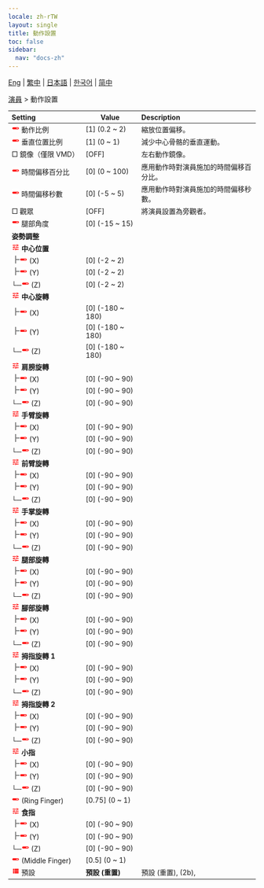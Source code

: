 ```yaml
---
locale: zh-rTW
layout: single
title: 動作設置
toc: false
sidebar:
  nav: "docs-zh"
---
```

[Eng](/dancexr/menu/2025.4/actor/actor_motion) | [繁中](/tw/dancexr/menu/2025.4/actor/actor_motion) | [日本語](/jp/dancexr/menu/2025.4/actor/actor_motion) | [한국어](/kr/dancexr/menu/2025.4/actor/actor_motion) | [简中](/zh/dancexr/menu/2025.4/actor/actor_motion)

[演員](../menu#演員) > 動作設置



| Setting | Value | Description |
| :--- | --- | :--- |
|<nobr><img src="/images/icon/ic_slider.png" alt="slider icon"/> 動作比例</nobr>| [1] (0.2 ~ 2) | 縮放位置偏移。
|<nobr><img src="/images/icon/ic_slider.png" alt="slider icon"/> 垂直位置比例</nobr>| [1] (0 ~ 1) | 減少中心骨骼的垂直運動。
|<nobr> □ 鏡像（僅限 VMD）</nobr>| [OFF] | 左右動作鏡像。
|<nobr><img src="/images/icon/ic_slider.png" alt="slider icon"/> 時間偏移百分比</nobr>| [0] (0 ~ 100) | 應用動作時對演員施加的時間偏移百分比。
|<nobr><img src="/images/icon/ic_slider.png" alt="slider icon"/> 時間偏移秒數</nobr>| [0] (-5 ~ 5) | 應用動作時對演員施加的時間偏移秒數。
|<nobr> □ 觀眾</nobr>| [OFF] | 將演員設置為旁觀者。
|<nobr><img src="/images/icon/ic_slider.png" alt="slider icon"/> 腿部角度</nobr>| [0] (-15 ~ 15) | 
|<nobr> <b>姿勢調整</b></nobr>|| 
|<nobr><img src="/images/icon/ic_tune.png" alt="tune icon"/> <b>中心位置</b></nobr>| | 
|<nobr><img src="/images/icon/ic_line_t.png"/><img src="/images/icon/ic_slider.png" alt="slider icon"/> (X)</nobr>| [0] (-2 ~ 2) | 
|<nobr><img src="/images/icon/ic_line_t.png"/><img src="/images/icon/ic_slider.png" alt="slider icon"/> (Y)</nobr>| [0] (-2 ~ 2) | 
|<nobr>└─<img src="/images/icon/ic_slider.png" alt="slider icon"/> (Z)</nobr>| [0] (-2 ~ 2) | 
|<nobr><img src="/images/icon/ic_tune.png" alt="tune icon"/> <b>中心旋轉</b></nobr>| | 
|<nobr><img src="/images/icon/ic_line_t.png"/><img src="/images/icon/ic_slider.png" alt="slider icon"/> (X)</nobr>| [0] (-180 ~ 180) | 
|<nobr><img src="/images/icon/ic_line_t.png"/><img src="/images/icon/ic_slider.png" alt="slider icon"/> (Y)</nobr>| [0] (-180 ~ 180) | 
|<nobr>└─<img src="/images/icon/ic_slider.png" alt="slider icon"/> (Z)</nobr>| [0] (-180 ~ 180) | 
|<nobr><img src="/images/icon/ic_tune.png" alt="tune icon"/> <b>肩膀旋轉</b></nobr>| | 
|<nobr><img src="/images/icon/ic_line_t.png"/><img src="/images/icon/ic_slider.png" alt="slider icon"/> (X)</nobr>| [0] (-90 ~ 90) | 
|<nobr><img src="/images/icon/ic_line_t.png"/><img src="/images/icon/ic_slider.png" alt="slider icon"/> (Y)</nobr>| [0] (-90 ~ 90) | 
|<nobr>└─<img src="/images/icon/ic_slider.png" alt="slider icon"/> (Z)</nobr>| [0] (-90 ~ 90) | 
|<nobr><img src="/images/icon/ic_tune.png" alt="tune icon"/> <b>手臂旋轉</b></nobr>| | 
|<nobr><img src="/images/icon/ic_line_t.png"/><img src="/images/icon/ic_slider.png" alt="slider icon"/> (X)</nobr>| [0] (-90 ~ 90) | 
|<nobr><img src="/images/icon/ic_line_t.png"/><img src="/images/icon/ic_slider.png" alt="slider icon"/> (Y)</nobr>| [0] (-90 ~ 90) | 
|<nobr>└─<img src="/images/icon/ic_slider.png" alt="slider icon"/> (Z)</nobr>| [0] (-90 ~ 90) | 
|<nobr><img src="/images/icon/ic_tune.png" alt="tune icon"/> <b>前臂旋轉</b></nobr>| | 
|<nobr><img src="/images/icon/ic_line_t.png"/><img src="/images/icon/ic_slider.png" alt="slider icon"/> (X)</nobr>| [0] (-90 ~ 90) | 
|<nobr><img src="/images/icon/ic_line_t.png"/><img src="/images/icon/ic_slider.png" alt="slider icon"/> (Y)</nobr>| [0] (-90 ~ 90) | 
|<nobr>└─<img src="/images/icon/ic_slider.png" alt="slider icon"/> (Z)</nobr>| [0] (-90 ~ 90) | 
|<nobr><img src="/images/icon/ic_tune.png" alt="tune icon"/> <b>手掌旋轉</b></nobr>| | 
|<nobr><img src="/images/icon/ic_line_t.png"/><img src="/images/icon/ic_slider.png" alt="slider icon"/> (X)</nobr>| [0] (-90 ~ 90) | 
|<nobr><img src="/images/icon/ic_line_t.png"/><img src="/images/icon/ic_slider.png" alt="slider icon"/> (Y)</nobr>| [0] (-90 ~ 90) | 
|<nobr>└─<img src="/images/icon/ic_slider.png" alt="slider icon"/> (Z)</nobr>| [0] (-90 ~ 90) | 
|<nobr><img src="/images/icon/ic_tune.png" alt="tune icon"/> <b>腿部旋轉</b></nobr>| | 
|<nobr><img src="/images/icon/ic_line_t.png"/><img src="/images/icon/ic_slider.png" alt="slider icon"/> (X)</nobr>| [0] (-90 ~ 90) | 
|<nobr><img src="/images/icon/ic_line_t.png"/><img src="/images/icon/ic_slider.png" alt="slider icon"/> (Y)</nobr>| [0] (-90 ~ 90) | 
|<nobr>└─<img src="/images/icon/ic_slider.png" alt="slider icon"/> (Z)</nobr>| [0] (-90 ~ 90) | 
|<nobr><img src="/images/icon/ic_tune.png" alt="tune icon"/> <b>腳部旋轉</b></nobr>| | 
|<nobr><img src="/images/icon/ic_line_t.png"/><img src="/images/icon/ic_slider.png" alt="slider icon"/> (X)</nobr>| [0] (-90 ~ 90) | 
|<nobr><img src="/images/icon/ic_line_t.png"/><img src="/images/icon/ic_slider.png" alt="slider icon"/> (Y)</nobr>| [0] (-90 ~ 90) | 
|<nobr>└─<img src="/images/icon/ic_slider.png" alt="slider icon"/> (Z)</nobr>| [0] (-90 ~ 90) | 
|<nobr><img src="/images/icon/ic_tune.png" alt="tune icon"/> <b>拇指旋轉 1</b></nobr>| | 
|<nobr><img src="/images/icon/ic_line_t.png"/><img src="/images/icon/ic_slider.png" alt="slider icon"/> (X)</nobr>| [0] (-90 ~ 90) | 
|<nobr><img src="/images/icon/ic_line_t.png"/><img src="/images/icon/ic_slider.png" alt="slider icon"/> (Y)</nobr>| [0] (-90 ~ 90) | 
|<nobr>└─<img src="/images/icon/ic_slider.png" alt="slider icon"/> (Z)</nobr>| [0] (-90 ~ 90) | 
|<nobr><img src="/images/icon/ic_tune.png" alt="tune icon"/> <b>拇指旋轉 2</b></nobr>| | 
|<nobr><img src="/images/icon/ic_line_t.png"/><img src="/images/icon/ic_slider.png" alt="slider icon"/> (X)</nobr>| [0] (-90 ~ 90) | 
|<nobr><img src="/images/icon/ic_line_t.png"/><img src="/images/icon/ic_slider.png" alt="slider icon"/> (Y)</nobr>| [0] (-90 ~ 90) | 
|<nobr>└─<img src="/images/icon/ic_slider.png" alt="slider icon"/> (Z)</nobr>| [0] (-90 ~ 90) | 
|<nobr><img src="/images/icon/ic_tune.png" alt="tune icon"/> <b>小指</b></nobr>| | 
|<nobr><img src="/images/icon/ic_line_t.png"/><img src="/images/icon/ic_slider.png" alt="slider icon"/> (X)</nobr>| [0] (-90 ~ 90) | 
|<nobr><img src="/images/icon/ic_line_t.png"/><img src="/images/icon/ic_slider.png" alt="slider icon"/> (Y)</nobr>| [0] (-90 ~ 90) | 
|<nobr>└─<img src="/images/icon/ic_slider.png" alt="slider icon"/> (Z)</nobr>| [0] (-90 ~ 90) | 
|<nobr><img src="/images/icon/ic_slider.png" alt="slider icon"/> (Ring Finger)</nobr>| [0.75] (0 ~ 1) | 
|<nobr><img src="/images/icon/ic_tune.png" alt="tune icon"/> <b>食指</b></nobr>| | 
|<nobr><img src="/images/icon/ic_line_t.png"/><img src="/images/icon/ic_slider.png" alt="slider icon"/> (X)</nobr>| [0] (-90 ~ 90) | 
|<nobr><img src="/images/icon/ic_line_t.png"/><img src="/images/icon/ic_slider.png" alt="slider icon"/> (Y)</nobr>| [0] (-90 ~ 90) | 
|<nobr>└─<img src="/images/icon/ic_slider.png" alt="slider icon"/> (Z)</nobr>| [0] (-90 ~ 90) | 
|<nobr><img src="/images/icon/ic_slider.png" alt="slider icon"/> (Middle Finger)</nobr>| [0.5] (0 ~ 1) | 
|<nobr><img src="/images/icon/ic_list.png" alt="list icon"/> 預設</nobr>| **預設 (重置)** | 預設 (重置), (2b),  |
